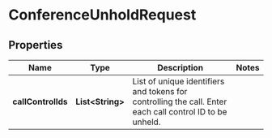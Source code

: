 

# ConferenceUnholdRequest

## Properties

Name | Type | Description | Notes
------------ | ------------- | ------------- | -------------
**callControlIds** | **List&lt;String&gt;** | List of unique identifiers and tokens for controlling the call. Enter each call control ID to be unheld. | 



